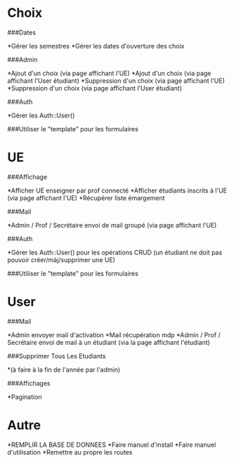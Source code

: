 # Choix
###Dates

*Gérer les semestres
*Gérer les dates d'ouverture des choix

###Admin

*Ajout d'un choix (via page affichant l'UE)
*Ajout d'un choix (via page affichant l'User étudiant)
*Suppression d'un choix (via page affichant l'UE)
*Suppression d'un choix (via page affichant l'User étudiant)

###Auth

*Gérer les Auth::User()

###Utiliser le "template" pour les formulaires

# UE

###Affichage

*Afficher UE enseigner par prof connecté
*Afficher étudiants inscrits à l'UE (via page affichant l'UE)
*Récupérer liste émargement

###Mail

*Admin / Prof / Secrétaire envoi de mail groupé (via page affichant l'UE)

###Auth

*Gérer les Auth::User()  pour les opérations CRUD (un étudiant ne doit pas pouvoir créer/màj/supprimer une UE)

###Utiliser le "template" pour les formulaires

# User

###Mail

*Admin  envoyer mail d'activation
*Mail récupération mdp
*Admin / Prof / Secrétaire envoi de mail à un étudiant (via la page affichant l'étudiant)

###Supprimer Tous Les Etudiants

*(à faire à la fin de l'année par l'admin)

###Affichages

*Pagination

# Autre

*REMPLIR LA BASE DE DONNEES
*Faire manuel d'install
*Faire manuel d'utilisation
*Remettre au propre les routes